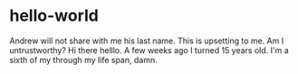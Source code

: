 # hello-world
Andrew will not share with me his last name. This is upsetting to me. Am I untrustworthy?
Hi there helllo. A few weeks ago I turned 15 years old. I'm a sixth of my through my life span, damn.
